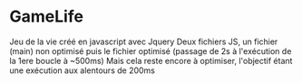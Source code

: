 # GameLife
Jeu de la vie créé en javascript avec Jquery
Deux fichiers JS, un fichier (main) non optimisé puis le fichier optimisé (passage de 2s à l'exécution de la 1ere boucle à ~500ms)
Mais cela reste encore à optimiser, l'objectif étant une exécution aux alentours de 200ms

